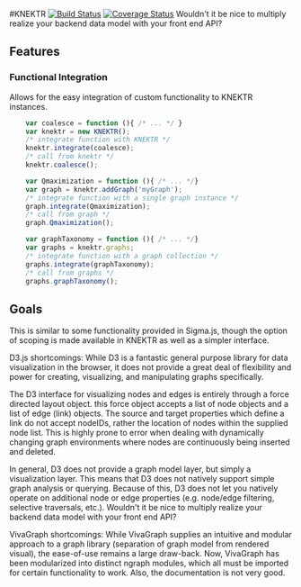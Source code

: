 #KNEKTR [![Build Status](https://travis-ci.org/connorwalsh/knektr.svg?branch=master)](https://travis-ci.org/connorwalsh/knektr) [![Coverage Status](https://coveralls.io/repos/github/connorwalsh/knektr/badge.svg?branch=setup-coveralls)](https://coveralls.io/github/connorwalsh/knektr?branch=setup-coveralls)
Wouldn't it be nice to multiply realize your backend data model with your front 
end API? 

## Features
### Functional Integration
Allows for the easy integration of custom functionality to KNEKTR instances.

```javascript
	var coalesce = function (){ /* ... */ }
	var knektr = new KNEKTR();
	/* integrate function with KNEKTR */
	knektr.integrate(coalesce);
	/* call from knektr */
	knektr.coalesce();

	var Qmaximization = function (){ /* ... */}
	var graph = knektr.addGraph('myGraph');
	/* integrate function with a single graph instance */
	graph.integrate(Qmaximization);
	/* call from graph */
	graph.Qmaximization();

	var graphTaxonomy = function (){ /* ... */}
	var graphs = knektr.graphs;
	/* integrate function with a graph collection */
	graphs.integrate(graphTaxonomy);
	/* call from graphs */
	graphs.graphTaxonomy();
```

## Goals
This is similar to some functionality provided in Sigma.js, though the
option of scoping is made available in KNEKTR as well as a simpler interface.

D3.js shortcomings:
While D3 is a fantastic general purpose library for data visualization in 
the browser, it does not provide a great deal of flexibility and power for 
creating, visualizing, and manipulating graphs specifically.

The D3 interface for visualizing nodes and edges is entirely through a force 
directed layout object. this force object accepts a list of node objects and 
a list of edge (link) objects. The source and target properties which define
a link do not accept nodeIDs, rather the location of nodes within the supplied
node list. This is highly prone to error when dealing with dynamically changing 
graph environments where nodes are continuously being inserted and deleted.

In general, D3 does not provide a graph model layer, but simply a visualization 
layer. This means that D3 does not natively support simple graph analysis or 
querying. Because of this, D3 does not let you natively operate on additional 
node or edge properties (e.g. node/edge filtering, selective traversals, etc.).
Wouldn't it be nice to multiply realize your backend data model with your front 
end API? 

VivaGraph shortcomings:
While VivaGraph supplies an intuitive and modular approach to a graph library 
(separation of graph model from rendered visual), the ease-of-use remains a 
large draw-back. Now, VivaGraph has been modularized into distinct ngraph 
modules, which all must be imported for certain functionality to work. Also, 
the documentation is not very good.



